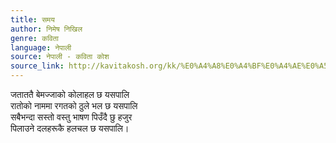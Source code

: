 ```yaml
---
title: समय
author: निमेष निखिल
genre: कविता
language: नेपाली
source: नेपाली - कविता कोश
source_link: http://kavitakosh.org/kk/%E0%A4%A8%E0%A4%BF%E0%A4%AE%E0%A5%87%E0%A4%B7_%E0%A4%A8%E0%A4%BF%E0%A4%96%E0%A4%BF%E0%A4%B2
---
```


जताततै बेमज्जाको कोलाहल छ यसपालि  
रातोको नाममा रगतको ठुले भल छ यसपालि  
सबैभन्दा सस्तो वस्तु भाषण पिउँदै छु हजुर  
पिलाउने दलहरूकै हलचल छ यसपालि।
